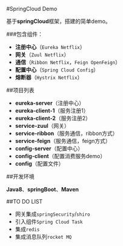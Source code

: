#SpringCloud Demo  

基于**springCloud**框架，搭建的简单demo。  

###包含组件：  
* **注册中心**（`Eureka Netflix`）
* **网关**（`Zuul Netflix`）
* **通信**（`Ribbon Netflix`，`Feign OpenFeign`）
* **配置中心**（`Spring Cloud Config`）
* **熔断器**（`Hystrix Netflix`）

##项目列表
  * **eureka-server**（注册中心）
  * **eureka-client-1**（服务注册1）
  * **eureka-client-2**（服务注册2）
  * **service-zuul**（网关）
  * **service-ribbon**（服务通信，ribbon方式）
  * **service-feign**（服务通信，feign方式）
  * **config-server**（配置中心）
  * **config-client**（配置消费服务demo）
  * **config**（配置文件）  
  
##开发环境  

**Java8**、**springBoot**、**Maven**  

##TO DO LIST
  * 网关集成`springSecurity`/`shiro`
  * 引入组件`Spring Cloud Task`
  * 集成`redis`
  * 集成消息队列`rocket MQ`
